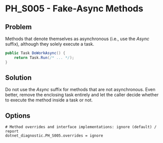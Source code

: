 # PH_S005 - Fake-Async Methods

## Problem

Methods that denote themselves as asynchronous (i.e., use the *Async* suffix), although they solely execute a task.

```cs
public Task DoWorkAsync() {
	return Task.Run(/* ... */);
}
```

## Solution

Do not use the *Async* suffix for methods that are not asynchronous. Even better, remove the enclosing task entirely and let the caller decide whether to execute the method inside a task or not.

## Options

```
# Method overrides and interface implementations: ignore (default) / report
dotnet_diagnostic.PH_S005.overrides = ignore
```
